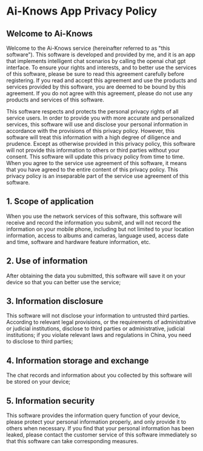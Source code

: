 
# Ai-Knows App Privacy Policy

## Welcome to Ai-Knows

Welcome to the Ai-Knows service (hereinafter referred to as "this software"). This software is developed and provided by me, and it is an app that implements intelligent chat scenarios by calling the openai chat gpt interface. To ensure your rights and interests, and to better use the services of this software, please be sure to read this agreement carefully before registering. If you read and accept this agreement and use the products and services provided by this software, you are deemed to be bound by this agreement. If you do not agree with this agreement, please do not use any products and services of this software.

This software respects and protects the personal privacy rights of all service users. In order to provide you with more accurate and personalized services, this software will use and disclose your personal information in accordance with the provisions of this privacy policy. However, this software will treat this information with a high degree of diligence and prudence. Except as otherwise provided in this privacy policy, this software will not provide this information to others or third parties without your consent. This software will update this privacy policy from time to time. When you agree to the service use agreement of this software, it means that you have agreed to the entire content of this privacy policy. This privacy policy is an inseparable part of the service use agreement of this software.

## 1. Scope of application

When you use the network services of this software, this software will receive and record the information you submit, and will not record the information on your mobile phone, including but not limited to your location information, access to albums and cameras, language used, access date and time, software and hardware feature information, etc.

## 2. Use of information

After obtaining the data you submitted, this software will save it on your device so that you can better use the service;

## 3. Information disclosure

This software will not disclose your information to untrusted third parties. According to relevant legal provisions, or the requirements of administrative or judicial institutions, disclose to third parties or administrative, judicial institutions; if you violate relevant laws and regulations in China, you need to disclose to third parties;

## 4. Information storage and exchange

The chat records and information about you collected by this software will be stored on your device;

## 5. Information security

This software provides the information query function of your device, please protect your personal information properly, and only provide it to others when necessary. If you find that your personal information has been leaked, please contact the customer service of this software immediately so that this software can take corresponding measures.
